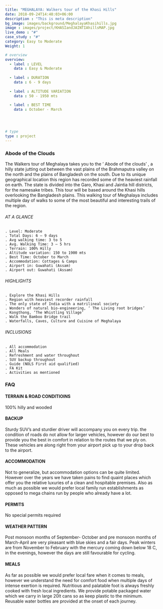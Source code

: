 ```yaml
---
title: "MEGHALAYA: Walkers tour of the Khasi Hills"
date: 2018-09-24T14:48:03+06:00
description : "This is meta description"
bg_image: images/background/MeghalayaKhasihills.jpg
image : images/project/KHASIandJAINTIAhillsMAP.jpg
live_demo : "#"
case_study : "#"
category: Easy to Moderate
Weight: 1

# overview
overview:
  - label : LEVEL
    data : Easy & Moderate
    
  - label : DURATION
    data : 6 - 9 days
    
  - label : ALTITUDE VARIATION
    data : 50 - 1950 mts
    
  - label : BEST TIME
    data : October - March

 


# type
type : project
---
```


### Abode of the Clouds

The Walkers tour of Meghalaya takes you to the ’ Abode of the clouds’ , a hilly state jutting out between the vast plains of the Brahmaputra valley on the north and the plains of Bangladesh on the south. Due to its unique geographical location this region has recorded some of the heaviest rainfall on earth. The state is divided into the Garo, Khasi and Jaintia hill districts, for the namesake tribes. This tour will be based around the Khasi hills overlooking the Bangladesh plains. This walking tour of Meghalaya includes multiple day of walks to some of the most beautiful and interesting trails of the region.





###### AT A GLANCE
```
. Level: Moderate
. Total Days: 6 – 9 days
. Avg walking time: 3 to 5
. Avg. Walking Time: 3 – 5 hrs
. Terrain: 100% Hilly
. Altitude variation: 150 to 1900 mts
. Best Time: October to March
. Accommodation: Cottages & Camps
. Airport in: Guwahati (Assam)
. Airport out: Guwahati (Assam)
```




###### HIGHLIGHTS
```
. Explore the Khasi Hills
. Region with heaviest recorder rainfall
. The only state of India with a matrilineal society
. Wonders of natural bio-engineering, ‘ The Living root bridges’
. Kongthong, ‘The Whistling Village’
. Walk the Bamboo Bridge trail
. Waterfalls, Caves, Culture and Cuisine of Meghalaya
```

###### INCLUSIONS
```
. All accommodation
. All Meals
. Refreshment and water throughout
. SUV backup throughout
. Guide (NOLS First aid qualified)
. FA Kit
. Activities as mentioned
```

### FAQ



#### TERRAIN & ROAD CONDITIOINS

100% hilly and wooded

#### BACKUP
Sturdy SUV’s and sturdier driver will accompany you on every trip. the condition of roads do not allow for larger vehicles, however do our best to provide you the best in comfort in relation to the routes that we ply on. These vehicles are along right from your airport pick up to your drop back to the airport.

#### ACCOMMODATION
Not to generalize, but accommodation options can be quite limited. However over the years we have taken pains to find quaint places which offer you the relative luxuries of a clean and hospitable premises. Also as much as possible we would prefer local family run establishments as opposed to mega chains run by people who already have a lot.

#### PERMITS
No special permits required

#### WEATHER PATTERN
Post monsoon months of September- October and pre monsoon months of March-April are very pleasant with blue skies and a fair days. Peak winters are from November to February with the mercury coming down below 18 C, in the evenings, however the days are still favourable for cycling.

#### MEALS
As far as possible we would prefer local fare when it comes to meals, however we understand the need for comfort food when multiple days of intense exertion is required. Nutritious and palatable foot is always freshly cooked with fresh local ingredients. We provide potable packaged water which we carry in large 20lt cans so as keep plastic to the minimum. Reusable water bottles are provided at the onset of each journey.
